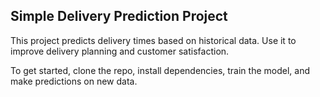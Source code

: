 <h2>Simple Delivery Prediction Project</h2>

This project predicts delivery times based on historical data. Use it to improve delivery planning and customer satisfaction.

To get started, clone the repo, install dependencies, train the model, and make predictions on new data.
